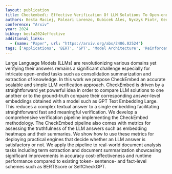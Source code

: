 ```yaml
---
layout: publication
title: Checkembed\: Effective Verification Of LLM Solutions To Open-ended Tasks
authors: Besta Maciej, Paleari Lorenzo, Kubicek Ales, Nyczyk Piotr, Gerstenberger Robert, Iff Patrick, Lehmann Tomasz, Niewiadomski Hubert, Hoefler Torsten
conference: "Arxiv"
year: 2024
bibkey: besta2024effective
additional_links:
  - {name: "Paper", url: "https://arxiv.org/abs/2406.02524"}
tags: ['Applications', 'BERT', 'GPT', 'Model Architecture', 'Reinforcement Learning']
---
```

Large Language Models (LLMs) are revolutionizing various domains yet verifying their answers remains a significant challenge especially for intricate open-ended tasks such as consolidation summarization and extraction of knowledge. In this work we propose CheckEmbed an accurate scalable and simple LLM verification approach. CheckEmbed is driven by a straightforward yet powerful idea in order to compare LLM solutions to one another or to the ground-truth compare their corresponding answer-level embeddings obtained with a model such as GPT Text Embedding Large. This reduces a complex textual answer to a single embedding facilitating straightforward fast and meaningful verification. We develop a comprehensive verification pipeline implementing the CheckEmbed methodology. The CheckEmbed pipeline also comes with metrics for assessing the truthfulness of the LLM answers such as embedding heatmaps and their summaries. We show how to use these metrics for deploying practical engines that decide whether an LLM answer is satisfactory or not. We apply the pipeline to real-world document analysis tasks including term extraction and document summarization showcasing significant improvements in accuracy cost-effectiveness and runtime performance compared to existing token- sentence- and fact-level schemes such as BERTScore or SelfCheckGPT.
